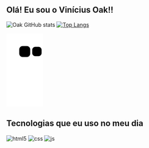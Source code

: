## Olá! Eu sou o Vinícius Oak!! 
<p>
  
![Oak GitHub stats](https://github-readme-stats.vercel.app/api?username=ViniciusOak&show_icons=true&theme=dark)
[![Top Langs](https://github-readme-stats.vercel.app/api/top-langs/?username=viniciusoak&theme=dark)](https://github.com/anuraghazra/github-readme-stats)

</p>

<p>
  
![Snake animation](https://github.com/ViniciusOak/ViniciusOak/blob/output/github-contribution-grid-snake.svg)

</p>

## Tecnologias que eu uso no meu dia

<div style="display: inline_block">
  <img align="center" alt="html5" src="https://img.shields.io/badge/HTML5-E34F26?style=for-the-badge&logo=html5&logoColor=white" />
  <img align="center" alt="css" src="https://img.shields.io/badge/CSS3-1572B6?style=for-the-badge&logo=css3&logoColor=white" />
  <img align="center" alt="js" src="https://img.shields.io/badge/JavaScript-F7DF1E?style=for-the-badge&logo=javascript&logoColor=black" />
</div><br/>
